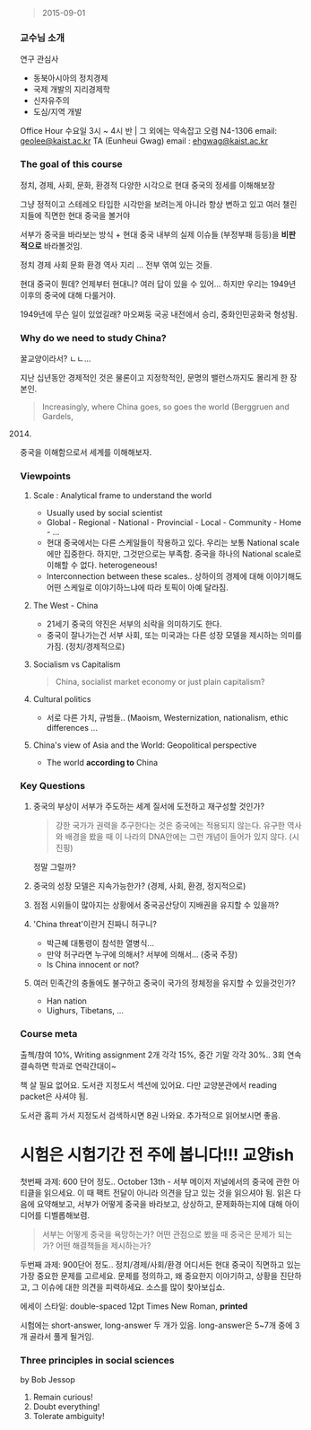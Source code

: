 > 2015-09-01

### 교수님 소개

연구 관심사

- 동북아시아의 정치경제
- 국제 개발의 지리경제학
- 신자유주의
- 도심/지역 개발

Office Hour 수요일 3시 ~ 4시 반 | 그 외에는 약속잡고 오렴 N4-1306
email: geolee@kaist.ac.kr
TA (Eunheui Gwag) email : ehgwag@kaist.ac.kr

### The goal of this course

정치, 경제, 사회, 문화, 환경적 다양한 시각으로 현대 중국의 정세를 이해해보장

그냥 정적이고 스테레오 타입한 시각만을 보려는게 아니라 항상 변하고 있고 여러
챌린지들에 직면한 현대 중국을 볼거야

서부가 중국을 바라보는 방식 + 현대 중국 내부의 실제 이슈들 (부정부패 등등)을
__비판적으로__ 바라볼것임.

정치 경제 사회 문화 환경 역사 지리 ... 전부 엮여 있는 것들.

현대 중국이 뭔데? 언제부터 현대니? 여러 답이 있을 수 있어... 하지만 우리는
1949년 이후의 중국에 대해 다룰거야.

1949년에 무슨 일이 있었길래? 마오쩌둥 국공 내전에서 승리, 중화인민공화국 형성됨.

### Why do we need to study China?

꿀교양이라서? ㄴㄴ...

지난 십년동안 경제적인 것은 물론이고 지정학적인, 문명의 밸런스까지도 몰리게 한
장본인.

> Increasingly, where China goes, so goes the world (Berggruen and Gardels,
2014)

중국을 이해함으로서 세계를 이해해보자.

### Viewpoints

1. Scale : Analytical frame to understand the world
    - Usually used by social scientist
    - Global - Regional - National - Provincial - Local - Community - Home - ...
    - 현대 중국에서는 다른 스케일들이 작용하고 있다. 우리는 보통 National
        scale에만 집중한다. 하지만, 그것만으로는 부족함. 중국을 하나의 National
        scale로 이해할 수 없다. heterogeneous!
    - Interconnection between these scales.. 상하이의 경제에 대해 이야기해도
        어떤 스케일로 이야기하느냐에 따라 토픽이 아예 달라짐.

2. The West - China
    - 21세기 중국의 약진은 서부의 쇠락을 의미하기도 한다.
    - 중국이 잘나가는건 서부 사회, 또는 미국과는 다른 성장 모델을 제시하는
        의미를 가짐. (정치/경제적으로)

3. Socialism vs Capitalism
    > China, socialist market economy or just plain capitalism?

4. Cultural politics
    - 서로 다른 가치, 규범들.. (Maoism, Westernization, nationalism, ethic
        differences ...

5. China's view of Asia and the World: Geopolitical perspective
    - The world __according to__ China

### Key Questions

1. 중국의 부상이 서부가 주도하는 세계 질서에 도전하고 재구성할 것인가?
    > 강한 국가가 권력을 추구한다는 것은 중국에는 적용되지 않는다. 유구한 역사와
    배경을 봤을 때 이 나라의 DNA안에는 그런 개념이 들어가 있지 않다. (시진핑)

    정말 그럴까?

2. 중국의 성장 모델은 지속가능한가? (경제, 사회, 환경, 정지적으로)

3. 점점 시위들이 많아지는 상황에서 중국공산당이 지배권을 유지할 수 있을까?

4. 'China threat'이란거 진짜니 허구니?
    - 박근혜 대통령이 참석한 열병식...
    - 만약 허구라면 누구에 의해서? 서부에 의해서... (중국 주장)
    - Is China innocent or not?

5. 여러 민족간의 충돌에도 불구하고 중국이 국가의 정체정을 유지할 수 있을것인가?
    - Han nation
    - Uighurs, Tibetans, ...

### Course meta

출첵/참여 10%, Writing assignment 2개 각각 15%, 중간 기말 각각 30%.. 3회 연속
결속하면 학과로 연락간대이~

책 살 필요 없어요. 도서관 지정도서 섹션에 있어요. 다만 교양분관에서 reading
packet은 사셔야 됨.

도서관 홈피 가서 지정도서 검색하시면 8권 나와요. 추가적으로 읽어보시면 좋음.

# 시험은 시험기간 전 주에 봅니다!!! 교양ish

첫번째 과제: 600 단어 정도.. October 13th - 서부 메이저 저널에서의 중국에 관한
아티클을 읽으세요. 이 때 팩트 전달이 아니라 의견을 담고 있는 것을 읽으셔야 됨.
읽은 다음에 요약해보고, 서부가 어떻게 중국을 바라보고, 상상하고, 문제화하는지에
대해 아이디어를 디벨롭해보렴.

> 서부는 어떻게 중국을 욕망하는가? 어떤 관점으로 봤을 때 중국은 문제가 되는가?
어떤 해결책들을 제시하는가?

두번째 과제: 900단어 정도.. 정치/경제/사회/환경 어디서든 현대 중국이 직면하고
있는 가장 중요한 문제를 고르세요. 문제를 정의하고, 왜 중요한지 이야기하고,
상황을 진단하고, 그 이슈에 대한 의견을 피력하세요. 소스를 많이 찾아보십쇼.

에세이 스타일: double-spaced 12pt Times New Roman, __printed__

시험에는 short-answer, long-answer 두 개가 있음. long-answer은 5~7개 중에 3개
골라서 풀게 될거임.

### Three principles in social sciences
by Bob Jessop

1. Remain curious!
1. Doubt everything!
1. Tolerate ambiguity!

